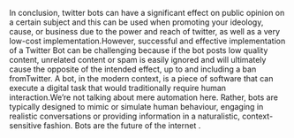 In conclusion, twitter bots can have a significant effect on public opinion on a certain subject and this can be used when promoting your ideology, cause, or business due to the power and reach of twitter, as well as a very low-cost implementation.However, successful and effective implementation of a Twitter Bot can be challenging because if the bot posts low quality content, unrelated content or spam is easily ignored and will ultimately cause the opposite of the intended effect, up to and including a ban fromTwitter. A bot, in the modern context, is a piece of software that can execute a digital task that would traditionally require human interaction.We’re not talking about mere automation here. Rather, bots are typically designed to mimic or simulate human behaviour, engaging in realistic conversations or providing information in a naturalistic, context-sensitive fashion. Bots are the future of the internet .

